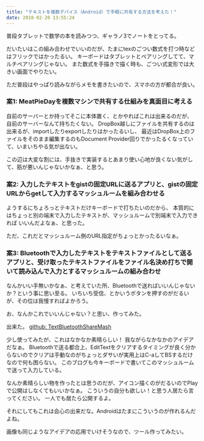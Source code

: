 ```yaml
---
title: "テキストを複数デバイス（Android）で手軽に共有する方法を考えた！"
date: 2018-02-20 13:55:24
---
```


普段タブレットで数学の本を読みつつ、ギャラノ3でノートをとってる。

だいたいはこの組み合わせでいいのだが、たまにtexのごつい数式を打つ時などはフリックではかったるい。
キーボードはタブレットとペアリングしてて、マルチペアリングじゃない。
また数式を手描きで描く時も、ごつい式変形では大きい画面でやりたい。

ただ普段はやっぱり読みながらメモを書きたいので、スマホの方が都合が良い。

### 案1: MeatPieDayを複数マシンで共有する仕組みを真面目に考える

自前のサーバーとか持ってそこに本体置く、とかやればこれは出来るのだが、
自前のサーバーなんて持ちたくない。
DropBox越しにファイルを共有するのは出来るが、importしたりexportしたりはかったるいし、
最近はDropBox上のファイルをそのまま編集するのもDocument Provider回りでかったるくなっていて、いまいちやる気が出ない。

この辺は大変な割には、手抜きで実装するとあまり使い心地が良くない気がして、筋が悪いんじゃないかなぁ、と思う。

### 案2: 入力したテキストをgistの固定URLに送るアプリと、gistの固定URLからgetして入力するマッシュルームを組み合わせる

ようするにちょろっとテキストだけキーボードで打ちたいのだから、
本質的にはちょっと別の端末で入力したテキストが、マッシュルームで別端末で入力できれば いいんだよなぁ、と思った。

ただ、これだとマッシュルーム側のURL指定がちょっとかったるいなぁ。

### 案3: Bluetoothで入力したテキストをテキストファイルとして送るアプリと、受け取ったテキストファイルをファイル名決め打ちで開いて読み込んで入力とするマッシュルームの組み合わせ

なんかいい手無いかなぁ、と考えていた所、Bluetoothで送ればいいんじゃないか？という事に思い至る。
いちいち受信、とかいうボタンを押すのがだるいが、その位は我慢すればよかろう。

お、なんかこれでいいんじゃない？と思い、作ってみた。

出来た。 [github: TextBluetoothShareMash](https://github.com/karino2/TextBluetoothShareMash)

少し使ってみたが、これはなかなか素晴らしい！
我ながらなかなかのアイデアだなぁ。
Bluetoothで送る都合上、EditTextをクリアするタイミングが良く分からないのでクリアは手動なのがちょっとダサいが実用上はC-aしてBSするだけなので何も困らない。
このブログも今キーボードで書いてこのマッシュルームで送って入力している。

なんか素晴らしい物を作ったとは思うのだが、アイコン描くのがだるいのでPlayで公開はしなくてもいいかなぁ。
こういうの自分も欲しい！と思う人居たら言ってください。
一人でも居たら公開するよ。

それにしてもこれは会心の出来だな。Androidはたまにこういうのが作れるんだよね。

画像も同じようなアイデアの応用でいけそうなので、ツール作ってみたい。

